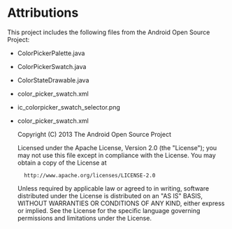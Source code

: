 Attributions
============

This project includes the following files from the Android Open Source Project:

*   ColorPickerPalette.java
*   ColorPickerSwatch.java
*   ColorStateDrawable.java
*   color_picker_swatch.xml
*   ic_colorpicker_swatch_selector.png
*   color_picker_swatch.xml


    Copyright (C) 2013 The Android Open Source Project

    Licensed under the Apache License, Version 2.0 (the "License");
    you may not use this file except in compliance with the License.
    You may obtain a copy of the License at

          http://www.apache.org/licenses/LICENSE-2.0

    Unless required by applicable law or agreed to in writing, software
    distributed under the License is distributed on an "AS IS" BASIS,
    WITHOUT WARRANTIES OR CONDITIONS OF ANY KIND, either express or implied.
    See the License for the specific language governing permissions and
    limitations under the License.
